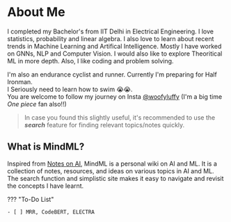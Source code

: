 # About Me

I completed my Bachelor's from IIT Delhi in Electrical Engineering. I love statistics, probability and linear algebra. I also love to learn about recent trends in Machine Learning and Artifical Intelligence. Mostly I have worked on GNNs, NLP and Computer Vision. I would also like to explore Theoritical ML in more depth. Also, I like coding and problem solving.

I'm also an endurance cyclist and runner. Currently I'm preparing for Half Ironman.  
I Seriously need to learn how to swim 😭😭.  
You are welcome to follow my journey on Insta [@woofyluffy](https://www.instagram.com/woofyluffy) (I'm a big time _One piece_ fan also!!)


> In case you found this slightly useful, it's recommended to use the **_search_** feature for finding relevant topics/notes quickly.

## What is MindML?

Inspired from [Notes on AI](https://notesonai.com/Notes+on+AI), MindML is a personal wiki on AI and ML. It is a collection of notes, resources, and ideas on various topics in AI and ML. The search function and simplistic site makes it easy to navigate and revisit the concepts I have learnt.


??? "To-Do List"

    - [ ] MRR, CodeBERT, ELECTRA  

